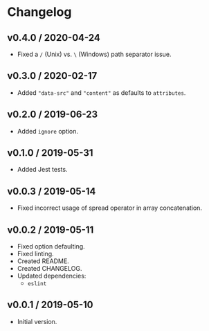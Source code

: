 # Changelog

## v0.4.0 / 2020-04-24

- Fixed a `` / `` (Unix) vs. `` \ `` (Windows) path separator issue.

## v0.3.0 / 2020-02-17

- Added `"data-src"` and `"content"` as defaults to `attributes`.

## v0.2.0 / 2019-06-23

- Added `ignore` option.

## v0.1.0 / 2019-05-31

- Added Jest tests.

## v0.0.3 / 2019-05-14

- Fixed incorrect usage of spread operator in array concatenation.

## v0.0.2 / 2019-05-11

- Fixed option defaulting.
- Fixed linting.
- Created README.
- Created CHANGELOG.
- Updated dependencies:
  - `eslint`

## v0.0.1 / 2019-05-10

- Initial version.
